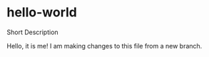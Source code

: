 # hello-world
Short Description

 Hello, it is me! I am making changes to this file from a new branch.
